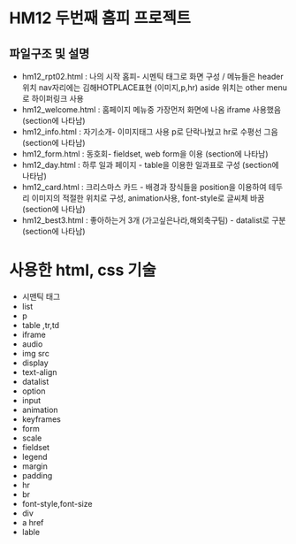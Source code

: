 HM12 두번째 홈피 프로젝트
====================================
파일구조 및 설명
--------------------------------------
* hm12_rpt02.html : 나의 시작 홈피- 시멘틱 태그로 화면 구성 / 메뉴들은 header위치 nav자리에는 김해HOTPLACE표현 (이미지,p,hr) aside 위치는 other menu로 하이퍼링크 사용
* hm12_welcome.html : 홈페이지 메뉴중 가장먼저 화면에 나옴 iframe 사용했음 (section에 나타남)
* hm12_info.html : 자기소개- 이미지태그 사용 p로 단락나눴고 hr로 수평선 그음 (section에 나타남)
* hm12_form.html : 동호회- fieldset, web form을 이용 (section에 나타남)
* hm12_day.html : 하루 일과 페이지 - table을 이용한 일과표로 구성 (section에 나타남)
* hm12_card.html : 크리스마스 카드 - 배경과 장식들을 position을 이용하여 테두리 이미지의 적절한 위치로 구성, animation사용, font-style로 글씨체 바꿈 (section에 나타남)
* hm12_best3.html : 좋아하는거 3개 (가고싶은나라,해외축구팀) - datalist로 구분 (section에 나타남)

사용한 html, css 기술
==================================
* 시맨틱 태그
* list
* p
* table ,tr,td
* iframe
* audio
* img src
* display
* text-align
* datalist
* option
* input
* animation
* keyframes
* form
* scale
* fieldset
* legend
* margin
* padding
* hr
* br
* font-style,font-size
* div
* a href
* lable
